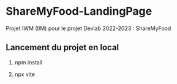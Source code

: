 # ShareMyFood-LandingPage

Projet IWM (IIM) pour le projet Devlab 2022-2023 : ShareMyFood

## Lancement du projet en local

1) npm install

2) npx vite

